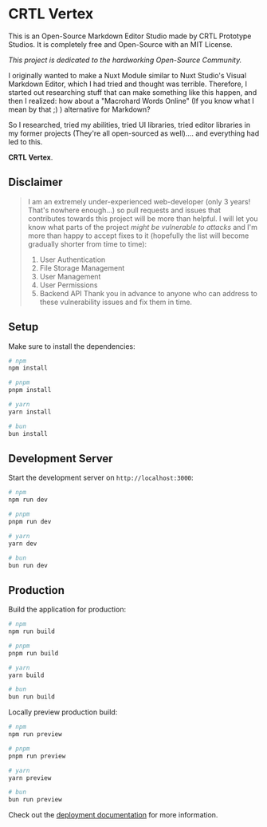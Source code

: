 # CRTL Vertex

This is an Open-Source Markdown Editor Studio made by CRTL Prototype Studios. It is completely free and Open-Source with an MIT License.

_This project is dedicated to the hardworking Open-Source Community._

I originally wanted to make a Nuxt Module similar to Nuxt Studio's Visual Markdown Editor, which I had tried and thought was terrible.
Therefore, I started out researching stuff that can make something like this happen, and then I realized: how about a "Macrohard Words Online" (If you know what I mean by that ;) )
alternative for Markdown?

So I researched, tried my abilities, tried UI libraries, tried editor libraries in my former projects (They're all open-sourced as well).... and everything had led to this.

**CRTL Vertex**.

## Disclaimer
> I am an extremely under-experienced web-developer (only 3 years! That's nowhere enough...) so pull requests and issues that contributes towards this project will be more than helpful.
> I will let you know what parts of the project _might be vulnerable to attacks_ and I'm more than happy to accept fixes to it (hopefully the list will become gradually shorter from time to time):
> 1. User Authentication
> 2. File Storage Management
> 3. User Management
> 4. User Permissions
> 5. Backend API
> Thank you in advance to anyone who can address to these vulnerability issues and fix them in time.

## Setup

Make sure to install the dependencies:

```bash
# npm
npm install

# pnpm
pnpm install

# yarn
yarn install

# bun
bun install
```

## Development Server

Start the development server on `http://localhost:3000`:

```bash
# npm
npm run dev

# pnpm
pnpm run dev

# yarn
yarn dev

# bun
bun run dev
```

## Production

Build the application for production:

```bash
# npm
npm run build

# pnpm
pnpm run build

# yarn
yarn build

# bun
bun run build
```

Locally preview production build:

```bash
# npm
npm run preview

# pnpm
pnpm run preview

# yarn
yarn preview

# bun
bun run preview
```

Check out the [deployment documentation](https://nuxt.com/docs/getting-started/deployment) for more information.
